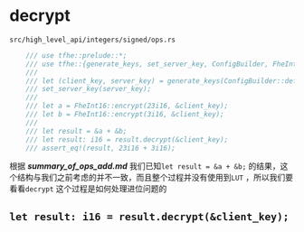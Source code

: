 # decrypt

`src/high_level_api/integers/signed/ops.rs`
```rust
    /// use tfhe::prelude::*;
    /// use tfhe::{generate_keys, set_server_key, ConfigBuilder, FheInt16};
    ///
    /// let (client_key, server_key) = generate_keys(ConfigBuilder::default());
    /// set_server_key(server_key);
    ///
    /// let a = FheInt16::encrypt(23i16, &client_key);
    /// let b = FheInt16::encrypt(3i16, &client_key);
    ///
    /// let result = &a + &b;
    /// let result: i16 = result.decrypt(&client_key);
    /// assert_eq!(result, 23i16 + 3i16);
```

根据 ***summary_of_ops_add.md*** 我们已知`let result = &a + &b;` 的结果，这个结构与我们之前考虑的并不一致，而且整个过程并没有使用到`LUT` ，所以我们要看看`decrypt` 这个过程是如何处理进位问题的

## `let result: i16 = result.decrypt(&client_key);`


